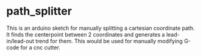 # path_splitter
This is an arduino sketch for manually splitting a cartesian coordinate path.
It finds the centerpoint between 2 coordinates and generates a lead-in/lead-out trend for them.
This would be used for manually modifying G-code for a cnc cutter.
